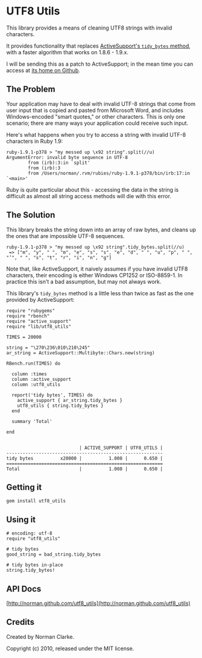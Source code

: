 # UTF8 Utils

This library provides a means of cleaning UTF8 strings with invalid characters.

It provides functionality that replaces [ActiveSupport's `tidy_bytes`
method](http://api.rubyonrails.org/classes/ActiveSupport/Multibyte/Chars.html#M000977),
with a faster algorithm that works on 1.8.6 - 1.9.x.

I will be sending this as a patch to ActiveSupport; in the mean time you can
access at [its home on Github](github.com/norman/utf8_utils).

## The Problem

Your application may have to deal with invalid UTF-8 strings that come from
user input that is copied and pasted from Microsoft Word, and includes
Windows-encoded "smart quotes," or other characters. This is only one scenario;
there are many ways your application could receive such input.

Here's what happens when you try to access a string with invalid UTF-8
characters in Ruby 1.9:

    ruby-1.9.1-p378 > "my messed up \x92 string".split(//u)
    ArgumentError: invalid byte sequence in UTF-8
            from (irb):3:in `split'
            from (irb):3
            from /Users/norman/.rvm/rubies/ruby-1.9.1-p378/bin/irb:17:in `<main>'

Ruby is quite particular about this - accessing the data in the string is
difficult as almost all string access methods will die with this error.

## The Solution

This library breaks the string down into an array of raw bytes, and cleans up
the ones that are impossible UTF-8 sequences.

    ruby-1.9.1-p378 > "my messed up \x92 string".tidy_bytes.split(//u)
     => ["m", "y", " ", "m", "e", "s", "s", "e", "d", " ", "u", "p", " ", "’", " ", "s", "t", "r", "i", "n", "g"]

Note that, like ActiveSupport, it naively assumes if you have invalid UTF8
characters, their encoding is either Windows CP1252 or ISO-8859-1. In practice
this isn't a bad assumption, but may not always work.

This library's `tidy_bytes` method is a little less than twice as fast as the
one provided by ActiveSupport:


    require "rubygems"
    require "rbench"
    require "active_support"
    require "lib/utf8_utils"

    TIMES = 20000

    string = "\270\236\010\210\245"
    ar_string = ActiveSupport::Multibyte::Chars.new(string)

    RBench.run(TIMES) do

      column :times
      column :active_support
      column :utf8_utils

      report('tidy bytes', TIMES) do
        active_support { ar_string.tidy_bytes }
        utf8_utils { string.tidy_bytes }
      end

      summary 'Total'

    end


                               | ACTIVE_SUPPORT | UTF8_UTILS |
    ----------------------------------------------------------
    tidy bytes          x20000 |          1.008 |      0.650 |
    ==========================================================
    Total                      |          1.008 |      0.650 |


## Getting it

    gem install utf8_utils


## Using it

    # encoding: utf-8
    require "utf8_utils"

    # tidy bytes
    good_string = bad_string.tidy_bytes

    # tidy bytes in-place
    string.tidy_bytes!

## API Docs

[http://norman.github.com/utf8_utils](http://norman.github.com/utf8_utils)

## Credits

Created by Norman Clarke.

Copyright (c) 2010, released under the MIT license.
